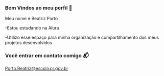 ### Bem Vindos ao meu perfil 🖤

Meu nome é Beatriz Porto

-Estou estudando na Alura

-Utilizo esse espaço para minha organização e compartilhamento dos meus projetos desenvolvidos

### Você entrar em contato comigo 📬

Porto.Beatriz@escola.pr.gov.br

